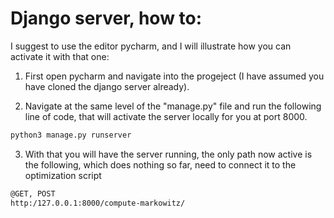 # Django server, how to:

I suggest to use the editor pycharm, and I will illustrate how you can activate it with that one:

1. First open pycharm and navigate into the progeject (I have assumed you have cloned the django server already).

2. Navigate at the same level of the "manage.py" file and run the following line of code, that will activate the server locally for you at port 8000.

```bash
python3 manage.py runserver
```

3. With that you will have the server running, the only path now active is the following, which does nothing so far, need to connect it to the optimization script
```bash
@GET, POST
http:/127.0.0.1:8000/compute-markowitz/
```
